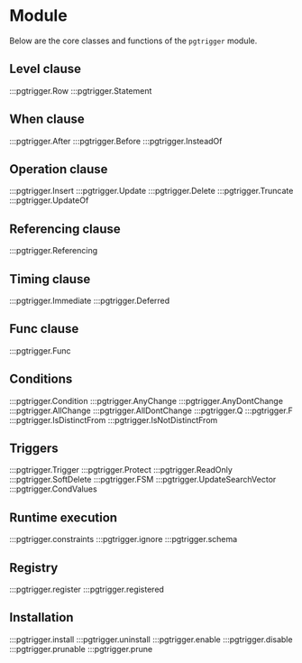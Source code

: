 # Module

Below are the core classes and functions of the `pgtrigger` module.

## Level clause

:::pgtrigger.Row
:::pgtrigger.Statement

## When clause

:::pgtrigger.After
:::pgtrigger.Before
:::pgtrigger.InsteadOf

## Operation clause

:::pgtrigger.Insert
:::pgtrigger.Update
:::pgtrigger.Delete
:::pgtrigger.Truncate
:::pgtrigger.UpdateOf

## Referencing clause

:::pgtrigger.Referencing

## Timing clause

:::pgtrigger.Immediate
:::pgtrigger.Deferred

## Func clause

:::pgtrigger.Func

## Conditions

:::pgtrigger.Condition
:::pgtrigger.AnyChange
:::pgtrigger.AnyDontChange
:::pgtrigger.AllChange
:::pgtrigger.AllDontChange
:::pgtrigger.Q
:::pgtrigger.F
:::pgtrigger.IsDistinctFrom
:::pgtrigger.IsNotDistinctFrom

## Triggers

:::pgtrigger.Trigger
:::pgtrigger.Protect
:::pgtrigger.ReadOnly
:::pgtrigger.SoftDelete
:::pgtrigger.FSM
:::pgtrigger.UpdateSearchVector
:::pgtrigger.CondValues

## Runtime execution

:::pgtrigger.constraints
:::pgtrigger.ignore
:::pgtrigger.schema

## Registry

:::pgtrigger.register
:::pgtrigger.registered

## Installation

:::pgtrigger.install
:::pgtrigger.uninstall
:::pgtrigger.enable
:::pgtrigger.disable
:::pgtrigger.prunable
:::pgtrigger.prune

